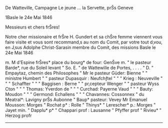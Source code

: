 De Watteville, Campagne Le jeune … la Servette, prŠs Geneve

 1Basle le 24e Mai 1846

Messieurs et chers frŠres!

Notre cher missionaire et frŠre H. Gundert et sa chŠre femme viennent vous faire visite et vous sont recommand‚s au nom du Comit‚ par votre tout d‚vou‚ en J‚sus
 Adolphe Christ-Sarasin
 membre du Comit‚ des missions
Basle le 24e Mai 1846


m. M d'Espine frŠres* place du bourg* de four: GenŠve
m. " le pasteur Barde*, rue du Soleil levant "
So. E. " de Wattewille de Portes, . . . . "
D. " Empaytaz, chemin des Philosophes "
 Mr le pasteur Güder: Bienne
 " " ministre Humbert
 " " pasteur Dupasquir : Neufchƒtel
 " " " Krieg : Neuveville
 " " " Schaffter
 " " " Baggisen : Berne
 " " pr‚cepteur Wenger
 " " pasteur Wyss
Cton " " " Thomas: Yverdon
de " " " Curchad: Payerne
Vaud " " " Bauty: Moudon
 " " " Germond: Echallens
 " " " Chavannes: Cossonnex
 " du Meatral*: Lavigny prŠs Aubonne
 " Baup* pasteur: Vevey
 Mr Emanuel Mousson: Morges
 " Rochat p* : Rolle
 " Thinys*
 " Lerescher* p.: Morges
 " Jayet min.
 " Dapplu* p*
 " Chappari prof : Lausanne
 " Pfyffer prof
 " Rivieu*
 " Herzog profr
 <Mr Vinet>
__________

